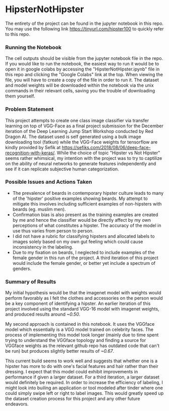 # HipsterNotHipster
The entirety of the project can be found in the jupyter notebook in this repo. You may use the following link <https://tinyurl.com/hipster100> to quickly refer to this repo. 

### Running the Notebook
The cell outputs should be visible from the jupyter notebook file in the repo. If you would like to run the notebook, the easiest way to run it would be to open it in google colabs by accessing the "HipsterNotHipster.ipynb" file in this repo and clicking the "Google Colabs" link at the top. When viewing the file, you will have to create a copy of the file in order to run it. The dataset and model weights will be downloaded within the notebook via the unix commands in their relevant cells, saving you the trouble of downloading them yourself.

### Problem Statement
This project attempts to create one class image classifier via transfer learning on top of VGG-Face as a final project submission for the December iteration of the Deep Learning Jump Start Workshop conducted by Red Dragon AI. The dataset used is self generated using a bulk image downloading tool (fatkun) while the VGG-Face weights for tensorflow are kindly provided by Sefik at https://sefiks.com/2018/08/06/deep-face-recognition-with-keras/. While the choice of topic "Hipster vs Not Hipster" seems rather whimsical, my intention with the project was to try to captilize on the ability of neural networks to generate features independently and see if it can replicate subjective human categorization.

### Possible Issues and Actions Taken
*   The prevalence of beards in contemporary hipster culture leads to many of the 'hipster' positive examples showing beards. My attempt to mitigate this involves including sufficient examples of non-hipsters with beards (eg. muslim men). 
*   Confirmation bias is also present as the training examples are created by me and hence the classifier would be directly affect by my own perceptions of what constitutes a hipster. The accuracy of the model in use thus varies from person to person.
*  I did not have a rubric for classifying hipsters and allocated labels to images solely based on my own gut feeling which could cause inconsistency in the labeling.
* Due to my fixation on beards, I neglected to include examples of the female gender in this run of the project. A third iteration of this project would include the female gender, or better yet include a spectrum of genders.

### Summary of Results
My initial hypothesis would be that the imagenet model with weights would perform favorably as I felt the clothes and accessories on the person would be a key component of identifying a hipster. An earlier iteration of this project involved using the standard VGG-16 model with imagenet weights, and produced results around *~0.50*.

My second approach is contained in this notebook. It uses the VGGface model which essentially is a VGG model trained on celebrity faces. The process of implementing this model took longer (mainly due to time spent trying to understand the VGGface topology and finding a source for VGGface weights as the relevant github repo has outdated code that can't be run) but produces slightly better results of *~0.67*. 

This current build seems to work well and suggests that whether one is a hipster has more to do with one's facial features and hair rather than their dressing. I expect that this model could exhibit improvements in performance if given a larger dataset. For a third iteration, a larger dataset would definitely be required. In order to increase the efficiency of labeling, I might look into builing an application or tool modeled after tinder where one could simply swipe left or right to label images. This would greatly speed up the dataset creation process for this project and any other future endeavors.

